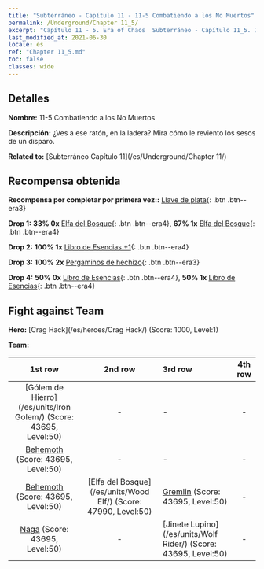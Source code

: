 ```yaml
---
title: "Subterráneo - Capítulo 11 - 11-5 Combatiendo a los No Muertos"
permalink: /Underground/Chapter 11_5/
excerpt: "Capítulo 11 - 5. Era of Chaos  Subterráneo - Capítulo 11_5. 11-5 Combatiendo a los No Muertos"
last_modified_at: 2021-06-30
locale: es
ref: "Chapter 11_5.md"
toc: false
classes: wide
---
```


## Detalles

 **Nombre:** 11-5 Combatiendo a los No Muertos

 **Descripción:** ¿Ves a ese ratón, en la ladera? Mira cómo le reviento los sesos de un disparo.

 **Related to:** [Subterráneo Capítulo 11](/es/Underground/Chapter 11/)

## Recompensa obtenida

 **Recompensa por completar por primera vez::** [Llave de plata](/ItemsES/con_693/){: .btn .btn--era3}

 **Drop 1:** **33% 0x** [Elfa del Bosque](/ItemsES/unt_201/){: .btn .btn--era4}, **67% 1x** [Elfa del Bosque](/ItemsES/unt_201/){: .btn .btn--era4}

 **Drop 2:** **100% 1x** [Libro de Esencias +1](/ItemsES/mat_46/){: .btn .btn--era4}

 **Drop 3:** **100% 2x** [Pergaminos de hechizo](/ItemsES/con_694/){: .btn .btn--era3}

 **Drop 4:** **50% 0x** [Libro de Esencias](/ItemsES/mat_39/){: .btn .btn--era4}, **50% 1x** [Libro de Esencias](/ItemsES/mat_39/){: .btn .btn--era4}


## Fight against Team
 **Hero:** [Crag Hack](/es/heroes/Crag Hack/) (Score: 1000, Level:1)

 **Team:**


  | 1st row | 2nd row | 3rd row | 4th row |
  |:----:|:----:|:----|:----:|
  | [Gólem de Hierro](/es/units/Iron Golem/) (Score: 43695, Level:50)  | - | - | - |
  | [Behemoth](/es/units/Behemoth/) (Score: 43695, Level:50)  | - | - | - |
  | [Behemoth](/es/units/Behemoth/) (Score: 43695, Level:50)  | [Elfa del Bosque](/es/units/Wood Elf/) (Score: 47990, Level:50)  | [Gremlin](/es/units/Gremlin/) (Score: 43695, Level:50)  | - |
  | [Naga](/es/units/Naga/) (Score: 43695, Level:50)  | - | [Jinete Lupino](/es/units/Wolf Rider/) (Score: 43695, Level:50)  | - |


